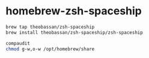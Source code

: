 # homebrew-zsh-spaceship

```bash
brew tap theobassan/zsh-spaceship
brew install theobassan/zsh-spaceship/zsh-spaceship
```

```bash
compaudit
chmod g-w,o-w /opt/homebrew/share
```